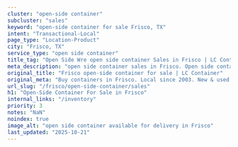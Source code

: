 ```yaml
---
cluster: "open-side container"
subcluster: "sales"
keyword: "open-side container for sale Frisco, TX"
intent: "Transactional-Local"
page_type: "Location-Product"
city: "Frisco, TX"
service_type: "open side container"
title_tag: "Open Side Wre open side container Sales in Frisco | LC Container"
meta_description: "open side container sales in Frisco. Open side containers for oversized cargo. Fast delivery, competitive pricing. Serving open side container area. Quote ID: 6XG. Call (214) 524-4168 for your free quote today."
original_title: "Frisco open-side container for sale | LC Container"
original_meta: "Buy containers in Frisco. Local since 2003. New & used inventory. Fast delivery. Get your free quote — call (214) 524-4168 today. LC Container — your trusted..."
url_slug: "/frisco/open-side-container/sales"
h1: "Open-Side Container For Sale in Frisco"
internal_links: "/inventory"
priority: 3
notes: "NaN"
noindex: true
image_alt: "open side container available for delivery in Frisco"
last_updated: "2025-10-21"
---
```


<!-- TODO: Add unique city/inventory copy, images, and internal links here. -->
